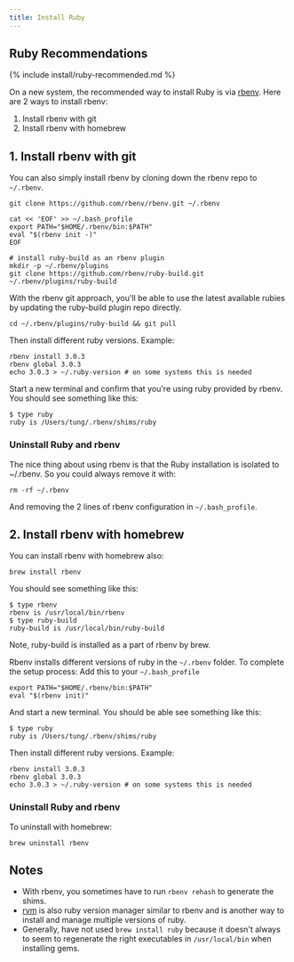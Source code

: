 ```yaml
---
title: Install Ruby
---
```


## Ruby Recommendations

{% include install/ruby-recommended.md %}

On a new system, the recommended way to install Ruby is via [rbenv](https://github.com/rbenv/rbenv). Here are 2 ways to install rbenv:

1. Install rbenv with git
2. Install rbenv with homebrew

## 1. Install rbenv with git

You can also simply install rbenv by cloning down the rbenv repo to `~/.rbenv`.

    git clone https://github.com/rbenv/rbenv.git ~/.rbenv

    cat << 'EOF' >> ~/.bash_profile
    export PATH="$HOME/.rbenv/bin:$PATH"
    eval "$(rbenv init -)"
    EOF

    # install ruby-build as an rbenv plugin
    mkdir -p ~/.rbenv/plugins
    git clone https://github.com/rbenv/ruby-build.git ~/.rbenv/plugins/ruby-build

With the rbenv git approach, you'll be able to use the latest available rubies by updating the ruby-build plugin repo directly.

    cd ~/.rbenv/plugins/ruby-build && git pull

Then install different ruby versions. Example:

    rbenv install 3.0.3
    rbenv global 3.0.3
    echo 3.0.3 > ~/.ruby-version # on some systems this is needed

Start a new terminal and confirm that you're using ruby provided by rbenv. You should see something like this:

    $ type ruby
    ruby is /Users/tung/.rbenv/shims/ruby

### Uninstall Ruby and rbenv

The nice thing about using rbenv is that the Ruby installation is isolated to ~/.rbenv. So you could always remove it with:

    rm -rf ~/.rbenv

And removing the 2 lines of rbenv configuration in `~/.bash_profile`.

## 2. Install rbenv with homebrew

You can install rbenv with homebrew also:

    brew install rbenv

You should see something like this:

    $ type rbenv
    rbenv is /usr/local/bin/rbenv
    $ type ruby-build
    ruby-build is /usr/local/bin/ruby-build

Note, ruby-build is installed as a part of rbenv by brew.

Rbenv installs different versions of ruby in the `~/.rbenv` folder. To complete the setup process:
Add this to your `~/.bash_profile`

    export PATH="$HOME/.rbenv/bin:$PATH"
    eval "$(rbenv init)"

And start a new terminal. You should be able see something like this:

    $ type ruby
    ruby is /Users/tung/.rbenv/shims/ruby

Then install different ruby versions. Example:

    rbenv install 3.0.3
    rbenv global 3.0.3
    echo 3.0.3 > ~/.ruby-version # on some systems this is needed

### Uninstall Ruby and rbenv

To uninstall with homebrew:

    brew uninstall rbenv

## Notes

* With rbenv, you sometimes have to run `rbenv rehash` to generate the shims.
* [rvm](https://rvm.io/) is also ruby version manager similar to rbenv and is another way to install and manage multiple versions of ruby.
* Generally, have not used `brew install ruby` because it doesn't always to seem to regenerate the right executables in `/usr/local/bin` when installing gems.
